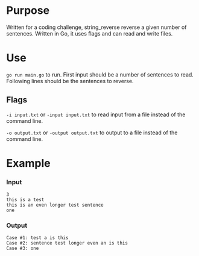 # Purpose

Written for a coding challenge, string_reverse reverse a given number of sentences. Written in Go, it uses flags and can read and write files.

# Use

`go run main.go` to run.
First input should be a number of sentences to read. Following lines should be the sentences to reverse.

## Flags

`-i input.txt` or `-input input.txt` to read input from a file instead of the command line.

`-o output.txt` or `-output output.txt` to output to a file instead of the command line.

# Example

### Input

```
3
this is a test
this is an even longer test sentence
one
```

### Output

```
Case #1: test a is this
Case #2: sentence test longer even an is this
Case #3: one
```
